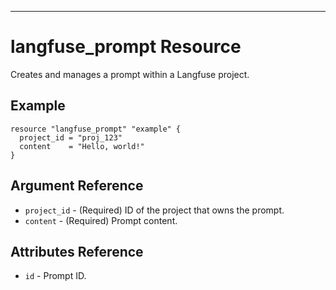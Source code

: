 ---
# langfuse_prompt Resource

Creates and manages a prompt within a Langfuse project.

## Example

```hcl
resource "langfuse_prompt" "example" {
  project_id = "proj_123"
  content    = "Hello, world!"
}
```

## Argument Reference

* `project_id` - (Required) ID of the project that owns the prompt.
* `content` - (Required) Prompt content.

## Attributes Reference

* `id` - Prompt ID.
